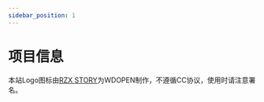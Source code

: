 ```yaml
---
sidebar_position: 1
---
```


# 项目信息

本站Logo图标由[RZX STORY](https://www.wikidot.com/user:info/rzx-story)为WDOPEN制作，不遵循CC协议，使用时请注意署名。